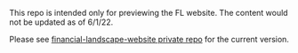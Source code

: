 This repo is intended only for previewing the FL website. The content would not be updated as of 6/1/22.

Please see [financial-landscape-website private repo](https://github.com/botx/financial-landscape-website) for the current version.
